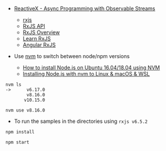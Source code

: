 - [ReactiveX - Async Programming with Observable Streams](http://reactivex.io/)
  - [rxjs](https://github.com/ReactiveX/rxjs)
  - [RxJS API](https://rxjs-dev.firebaseapp.com/api)
  - [RxJS Overview](https://rxjs-dev.firebaseapp.com/guide/overview)
  - [Learn RxJS](https://www.learnrxjs.io/)
  - [Angular RxJS](https://angular.io/guide/rx-library)

- Use [nvm](https://github.com/nvm-sh/nvm) to switch between node/npm versions
  - [How to install Node.js on Ubuntu 16.04/18.04 using NVM](https://hackernoon.com/how-to-install-node-js-on-ubuntu-16-04-18-04-using-nvm-node-version-manager-668a7166b854)
  - [Installing Node.js with nvm to Linux & macOS & WSL](https://gist.github.com/d2s/372b5943bce17b964a79)
```
nvm ls
->      v6.17.0
        v8.16.0
       v10.15.0
```

```
nvm use v8.16.0
```

- To run the samples in the directories using `rxjs v6.5.2`

```
npm install
```

```
npm start
```

